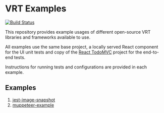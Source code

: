 # VRT Examples
[![Build Status](https://travis-ci.org/gidztech/vrt-examples.svg?branch=master)](https://travis-ci.org/gidztech/vrt-examples)

This repository provides example usages of different open-source VRT libraries and frameworks available to use.

All examples use the same base project, a locally served React component for the UI unit tests and copy of the [React TodoMVC](http://todomvc.com/examples/react/#/) project for the end-to-end tests. 

Instructions for running tests and configurations are provided in each example.

## Examples
1. [jest-image-snapshot](https://github.com/gidztech/vrt-examples/blob/master/examples/jest-image-snapshot-example/README.md)
2. [muppeteer-example](https://github.com/gidztech/vrt-examples/blob/master/examples/muppeteer-example/README.md)
